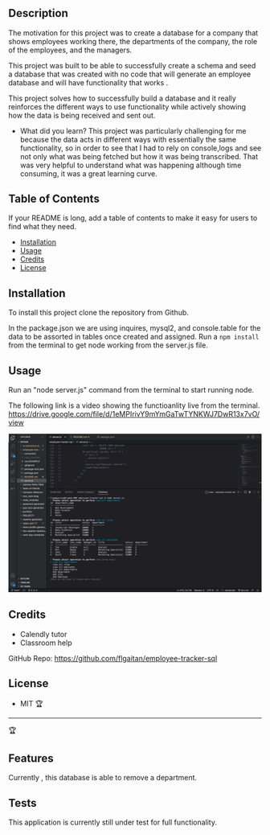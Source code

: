 # <employee-tracker-sql>

## Description

The motivation for this project was to create a database for a company that shows employees working there, the departments of the company, the role of the employees, and the managers.

This project was built to be able to successfully create a schema and seed a database that was created with no code that will generate an employee database and will have functionality that works .

This project solves how to successfully build a database and it really reinforces the different ways to use functionality while actively showing how the data is being received and sent out. 

- What did you learn?
This project was particularly challenging for me because the data acts in different ways with essentially the same functionality, so in order to see that I had to rely on console,logs and see not only what was being fetched but how it was being transcribed. That was very helpful to understand what was happening although time consuming, it was a great learning curve.

## Table of Contents 

If your README is long, add a table of contents to make it easy for users to find what they need.

- [Installation](#installation)
- [Usage](#usage)
- [Credits](#credits)
- [License](#license)

## Installation

To install this project clone the repository from Github.

In the package.json we are using inquires, mysql2, and console.table for the data to be assorted in tables once created and assigned.
Run a `npm install` from the terminal to get node working from the server.js file.


## Usage

Run an "node server.js" command from the terminal to start running node.

The following link is a video showing the functioanlity live from the terminal.
https://drive.google.com/file/d/1eMPIrivY9mYmGaTwTYNKWJ7DwR13x7vO/view


![alt text](./assets/employee-tracker-mysql12.png)

## Credits

- Calendly tutor
- Classroom help

GitHub Repo:
https://github.com/flgaitan/employee-tracker-sql


## License

- MIT 🏆

---

🏆 

## Features
Currently , this database is able to remove a department.


## Tests

This application is currently still under test for full functionality.
